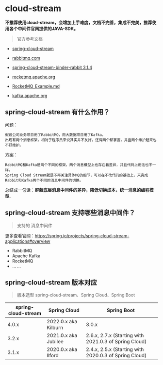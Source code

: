 # cloud-stream

**不推荐使用cloud-stream，会增加上手难度，文档不完善，集成不完美，推荐使用各个中间件官网提供的JAVA-SDK。**

> 官方参考文档

- [spring-cloud-stream](https://spring.io/projects/spring-cloud-stream-applications#overview)

- [rabbitmq.com](https://www.rabbitmq.com/getstarted.html)
- [spring-cloud-stream-binder-rabbit 3.1.4](https://docs.spring.io/spring-cloud-stream/docs/3.1.4/reference/html/spring-cloud-stream.html#_binding_and_binding_names)

- [rocketmq.apache.org](http://rocketmq.apache.org/)
- [RocketMQ_Example.md](https://github.com/apache/rocketmq/blob/master/docs/cn/RocketMQ_Example.md)

- [kafka.apache.org](http://kafka.apache.org/)

## spring-cloud-stream 有什么作用？

问题：

```text
假设公司业务项目用了RabbitMQ，而大数据项目用了Kafka。
出现有两个消息框架，相对于程序员来说其实并不友好，还得两个都掌握，并且两个维护起来也不好维护。
```

方案：

```text
RabbitMQ和Kafka是两个不同的框架，两个消息模型上也存在着差异，并且代码上用法也不一样。
Spring Cloud Stream就是不再关注具体MQ的细节，可以在不改代码的基础上，来完成Rabbit和Kafka两个不同的消息中间件的切换。
```

总结成一句话：**屏蔽底层消息中间件的差异，降低切换成本，统一消息的编程模型.**

## spring-cloud-stream 支持哪些消息中间件？

> 支持的 消息中间件

更多查看官网：https://spring.io/projects/spring-cloud-stream-applications#overview

- RabbitMQ
- Apache Kafka
- RocketMQ
- ... ...

## spring-cloud-stream 版本对应

> 版本选型 spring-cloud-stream、Spring Cloud、Spring Boot

| spring-cloud-stream | Spring Cloud         | Spring Boot                                           | 
|---------------------|----------------------|-------------------------------------------------------|
| 4.0.x               | 2022.0.x aka Kilburn | 3.0.x                                                 |
| 3.2.x               | 2021.0.x aka Jubilee | 2.6.x, 2.7.x (Starting with 2021.0.3 of Spring Cloud) |
| 3.1.x               | 2020.0.x aka Ilford  | 2.4.x, 2.5.x (Starting with 2020.0.3 of Spring Cloud) |








